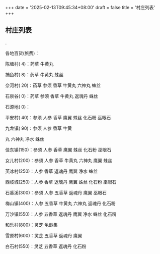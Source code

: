 +++
date = '2025-02-13T09:45:34+08:00'
draft = false
title = '村庄列表'
+++
## 村庄列表





.

各地百货(旅费)：

陈塘村( 4)：药草 牛黄丸

捕鱼村( 8)：药草 牛黄丸 蛛丝

奈河村( 20)：药草 参须 香草 牛黄丸 六神丸 蛛丝

石泉谷( 0)：药草 参须 香草 牛黄丸 返魂丹 蛛丝

石源地( 0)：

平安村( 40)：参须 人参 香草 鹰翼 蛛丝 化石粉 巫眼石

九龙镇( 90)：参须 人参 香草 牛黄

丸 六神丸 净水 蛛丝

佳东镇(150)：参须 人参 香草 鹰翼 蛛丝 化石粉 巫眼石

女儿村(200)：参须 人参 香草 牛黄丸 六神丸 鹰翼 蛛丝

芙冰村(250)：人参 香草 返魂丹 鹰翼 净水 蛛丝

西岐城(250)：人参 香草 返魂丹 鹰翼 蛛丝 化石粉 巫眼石

石番溪(300)：参须 人参 五香草 返魂丹 鹰翼 巫眼石

梅山镇(400)：人参 五香草 牛黄丸 六神丸 返魂丹 化石粉

万沙镇(550)：人参 五香草 返魂丹 鹰翼 净水 蛛丝 化石粉

和乐村(800)：灵芝 龟龄集

雪原村(600)：灵芝 五香草 返魂丹 鹰翼

白石村(550)：灵芝 五香草 返魂丹 化石粉
